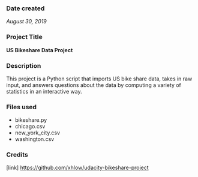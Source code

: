 ### Date created
*August 30, 2019*

### Project Title
**US Bikeshare Data Project**

### Description
This project is a Python script that imports US bike share data, takes in raw input, and answers questions about the data by computing a variety of statistics in an interactive way.

### Files used
- bikeshare.py
- chicago.csv
- new_york_city.csv
- washington.csv

### Credits
[link] https://github.com/xhlow/udacity-bikeshare-project
